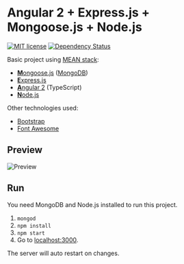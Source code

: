 # Angular 2 + Express.js + Mongoose.js + Node.js

[![MIT license](http://img.shields.io/badge/license-MIT-brightgreen.svg)](http://opensource.org/licenses/MIT)
[![Dependency Status](https://david-dm.org/DavideViolante/Angular2-Express-Mongoose.svg)](https://david-dm.org/DavideViolante/Angular2-Express-Mongoose)

Basic project using [MEAN stack](https://en.wikipedia.org/wiki/MEAN_(software_bundle)):
* [**M**ongoose.js](http://www.mongoosejs.com) ([MongoDB](http://www.mongodb.com))
* [**E**xpress.js](http://expressjs.com)
* [**A**ngular 2](https://angular.io) (TypeScript)
* [**N**ode.js](https://nodejs.org)

Other technologies used:
* [Bootstrap](http://www.getbootstrap.com)
* [Font Awesome](http://fontawesome.io)

## Preview
![Preview](https://raw.githubusercontent.com/DavideViolante/Angular2-Express-Mongoose/master/show.gif "Preview")

## Run
You need MongoDB and Node.js installed to run this project.

1. `mongod`
2. `npm install`
3. `npm start`
4. Go to [localhost:3000](http://localhost:3000).

The server will auto restart on changes.
